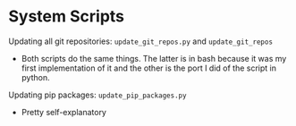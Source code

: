# System Scripts

Updating all git repositories:
`update_git_repos.py` and `update_git_repos`

- Both scripts do the same things.
The latter is in bash because it was my first implementation of it and the other is the port I did of the script in python.

Updating pip packages:
`update_pip_packages.py`
 
 - Pretty self-explanatory


